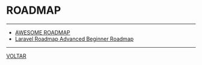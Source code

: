 # ROADMAP

---

* [AWESOME ROADMAP](AWESOME-ROADMAP.md)
* [Laravel Roadmap Advanced Beginner Roadmap](https://github.com/LaravelDaily/Laravel-Roadmap-Advanced-Beginner-Roadmap)

---

[VOLTAR](README.md)
